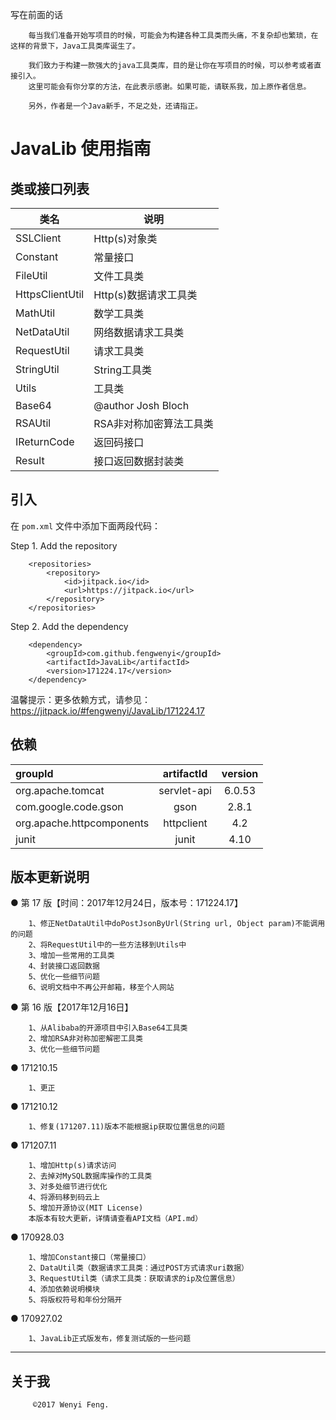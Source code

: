 写在前面的话

```
	每当我们准备开始写项目的时候，可能会为构建各种工具类而头痛，不复杂却也繁琐，在这样的背景下，Java工具类库诞生了。
	
	我们致力于构建一款强大的java工具类库，目的是让你在写项目的时候，可以参考或者直接引入。
	这里可能会有你分享的方法，在此表示感谢。如果可能，请联系我，加上原作者信息。
	
	另外，作者是一个Java新手，不足之处，还请指正。
```

# JavaLib 使用指南


## 类或接口列表

| 类名                     | 说明|
| ---                      | ---|
|SSLClient                 | Http(s)对象类|
|Constant                  | 常量接口|
|FileUtil                  | 文件工具类|
|HttpsClientUtil           | Http(s)数据请求工具类|
|MathUtil                  | 数学工具类|
|NetDataUtil               | 网络数据请求工具类|
|RequestUtil               | 请求工具类|
|StringUtil                | String工具类|
|Utils                     | 工具类|
|Base64                    | @author Josh Bloch|
|RSAUtil                   | RSA非对称加密算法工具类|
|IReturnCode               | 返回码接口|
|Result                    | 接口返回数据封装类|


## 引入

在 `pom.xml` 文件中添加下面两段代码：

Step 1. Add the repository

```
	<repositories>
		<repository>
			<id>jitpack.io</id>
			<url>https://jitpack.io</url>
		</repository>
	</repositories>
````

Step 2. Add the dependency

```
	<dependency>
	    <groupId>com.github.fengwenyi</groupId>
	    <artifactId>JavaLib</artifactId>
	    <version>171224.17</version>
	</dependency>
```

温馨提示：更多依赖方式，请参见：https://jitpack.io/#fengwenyi/JavaLib/171224.17

## 依赖

|groupId                   |artifactId           |version  |
|:----                     |:---:                 |:---:     |
|org.apache.tomcat         |servlet-api          |6.0.53   |
|com.google.code.gson      |gson                 |2.8.1    |
|org.apache.httpcomponents |httpclient           |4.2      |
|junit                     |junit                |4.10     |


## 版本更新说明

● 第 17 版【时间：2017年12月24日，版本号：171224.17】

```
	1、修正NetDataUtil中doPostJsonByUrl(String url, Object param)不能调用的问题
	2、将RequestUtil中的一些方法移到Utils中
	3、增加一些常用的工具类
	4、封装接口返回数据
	5、优化一些细节问题
	6、说明文档中不再公开邮箱，移至个人网站
```

● 第 16 版【2017年12月16日】

```
	1、从Alibaba的开源项目中引入Base64工具类
	2、增加RSA非对称加密解密工具类
	3、优化一些细节问题
```

● 171210.15

```
	1、更正
```

● 171210.12

```
	1、修复(171207.11)版本不能根据ip获取位置信息的问题
```

● 171207.11

```
	1、增加Http(s)请求访问
	2、去掉对MySQL数据库操作的工具类
	3、对多处细节进行优化
	4、将源码移到码云上
	5、增加开源协议(MIT License)
	本版本有较大更新，详情请查看API文档（API.md）
```

● 170928.03

```
	1、增加Constant接口（常量接口）
	2、DataUtil类（数据请求工具类：通过POST方式请求uri数据）
	3、RequestUtil类（请求工具类：获取请求的ip及位置信息）
	4、添加依赖说明模块
	5、将版权符号和年份分隔开
```

● 170927.02

```
	1、JavaLib正式版发布，修复测试版的一些问题
```


------------


## 关于我

```
	 ©2017 Wenyi Feng.
```